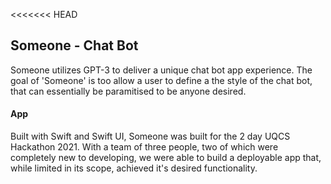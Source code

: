 <<<<<<< HEAD
## Someone - Chat Bot

Someone utilizes GPT-3 to deliver a unique chat bot app experience. The goal of 'Someone' is too allow a user to define a the style of the chat bot, that can essentially be paramitised to be anyone desired. 

#### App

Built with Swift and Swift UI, Someone was built for the 2 day UQCS Hackathon 2021.  With a team of three people, two of which were completely new to developing, we were able to build a deployable app that, while limited in its scope, achieved it's desired functionality. 